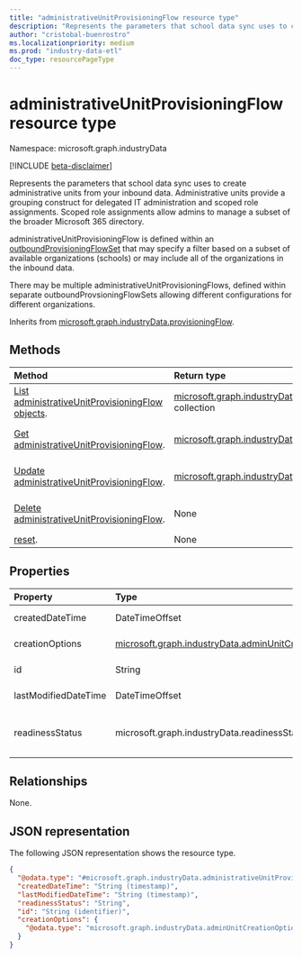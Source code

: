 ```yaml
---
title: "administrativeUnitProvisioningFlow resource type"
description: "Represents the parameters that school data sync uses to create administrative units from your inbound data."
author: "cristobal-buenrostro"
ms.localizationpriority: medium
ms.prod: "industry-data-etl"
doc_type: resourcePageType
---
```


# administrativeUnitProvisioningFlow resource type

Namespace: microsoft.graph.industryData

[!INCLUDE [beta-disclaimer](../../includes/beta-disclaimer.md)]

Represents the parameters that school data sync uses to create administrative units from your inbound data. Administrative units provide a grouping construct for delegated IT administration and scoped role assignments. Scoped role assignments allow admins to manage a subset of the broader Microsoft 365 directory.

administrativeUnitProvisioningFlow is defined within an [outboundProvisioningFlowSet](../resources/industrydata-outboundprovisioningflowset.md) that may specify a filter based on a subset of available organizations (schools) or may include all of the organizations in the inbound data.

There may be multiple administrativeUnitProvisioningFlows, defined within separate outboundProvsioningFlowSets allowing different configurations for different organizations.

Inherits from [microsoft.graph.industryData.provisioningFlow](../resources/industrydata-provisioningflow.md).

## Methods

| Method                                                                                                            | Return type                                                                                                                                   | Description                                                                                                                                                                           |
| :---------------------------------------------------------------------------------------------------------------- | :-------------------------------------------------------------------------------------------------------------------------------------------- | :------------------------------------------------------------------------------------------------------------------------------------------------------------------------------------ |
| [List administrativeUnitProvisioningFlow objects](../api/industrydata-administrativeunitprovisioningflow-list.md). | [microsoft.graph.industryData.administrativeUnitProvisioningFlow](../resources/industrydata-administrativeunitprovisioningflow.md) collection | Get a list of the [microsoft.graph.industryData.administrativeUnitProvisioningFlow](../resources/industrydata-administrativeunitprovisioningflow.md) objects and their properties.    |
| [Get administrativeUnitProvisioningFlow](../api/industrydata-administrativeunitprovisioningflow-get.md).           | [microsoft.graph.industryData.administrativeUnitProvisioningFlow](../resources/industrydata-administrativeunitprovisioningflow.md)            | Read the properties and relationships of a [microsoft.graph.industryData.administrativeUnitProvisioningFlow](../resources/industrydata-administrativeunitprovisioningflow.md) object. |
| [Update administrativeUnitProvisioningFlow](../api/industrydata-administrativeunitprovisioningflow-update.md).     | [microsoft.graph.industryData.administrativeUnitProvisioningFlow](../resources/industrydata-administrativeunitprovisioningflow.md)            | Update the properties of a [microsoft.graph.industryData.administrativeUnitProvisioningFlow](../resources/industrydata-administrativeunitprovisioningflow.md) object.                 |
| [Delete administrativeUnitProvisioningFlow](../api/industrydata-administrativeunitprovisioningflow-delete.md).     | None                                                                                                                                          | Delete a [microsoft.graph.industryData.administrativeUnitProvisioningFlow](../resources/industrydata-administrativeunitprovisioningflow.md) object.                                   |
| [reset](../api/industrydata-administrativeunitprovisioningflow-reset.md).                                          | None                                                                                                                                          | Force to reprocess all provisioning data. |

## Properties

| Property             | Type                                                                                                           | Description                                                                                                                                                                                                         |
| :------------------- | :------------------------------------------------------------------------------------------------------------- | :------------------------------------------------------------------------------------------------------------------------------------------------------------------------------------------------------------------ |
| createdDateTime      | DateTimeOffset                                                                                                 | Inherited from [microsoft.graph.industryData.provisioningFlow](../resources/industrydata-provisioningflow.md).                                                                                                      |
| creationOptions      | [microsoft.graph.industryData.adminUnitCreationOptions](../resources/industrydata-adminunitcreationoptions.md) | The different attribute choices for the administrative units to be provisioned.                                                                                                                                      |
| id                   | String                                                                                                         | Inherited from [microsoft.graph.industryData.provisioningFlow](../resources/industrydata-provisioningflow.md).                                                                                                      |
| lastModifiedDateTime | DateTimeOffset                                                                                                 | Inherited from [microsoft.graph.industryData.provisioningFlow](../resources/industrydata-provisioningflow.md).                                                                                                      |
| readinessStatus      | microsoft.graph.industryData.readinessStatus                                                                   | Inherited from [microsoft.graph.industryData.provisioningFlow](../resources/industrydata-provisioningflow.md). The possible values are: `notReady`, `ready`, `failed`, `disabled`, `expired`, `unknownFutureValue`. |

## Relationships

None.

## JSON representation

The following JSON representation shows the resource type.

<!-- {
  "blockType": "resource",
  "keyProperty": "id",
  "@odata.type": "microsoft.graph.industryData.administrativeUnitProvisioningFlow",
  "baseType": "microsoft.graph.industryData.provisioningFlow",
  "openType": false
}
-->

```json
{
  "@odata.type": "#microsoft.graph.industryData.administrativeUnitProvisioningFlow",
  "createdDateTime": "String (timestamp)",
  "lastModifiedDateTime": "String (timestamp)",
  "readinessStatus": "String",
  "id": "String (identifier)",
  "creationOptions": {
    "@odata.type": "microsoft.graph.industryData.adminUnitCreationOptions"
  }
}
```

